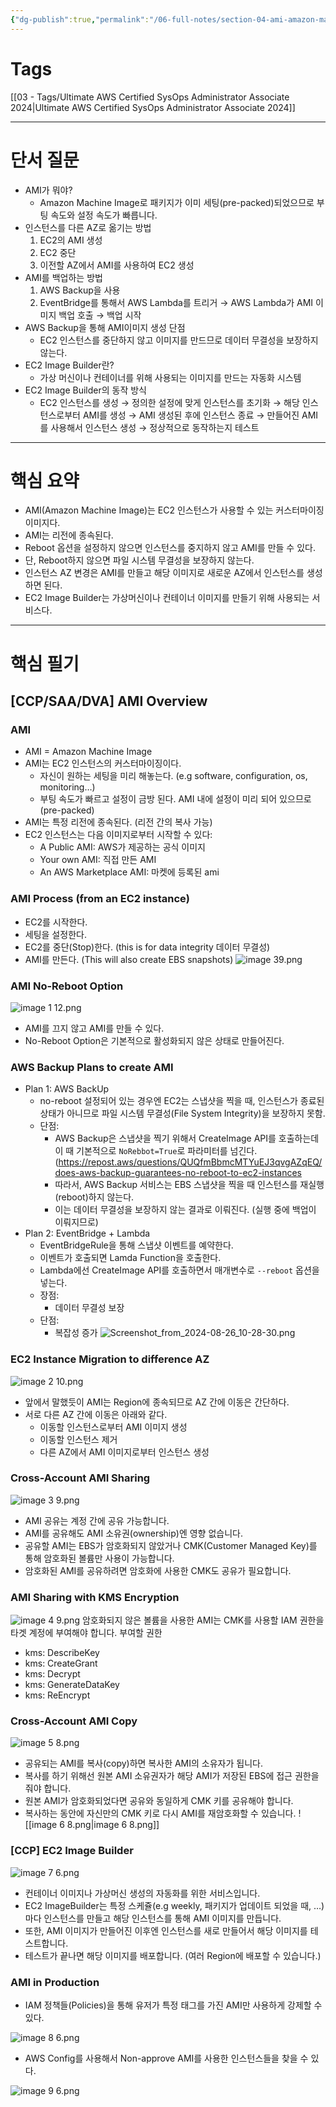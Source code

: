```yaml
---
{"dg-publish":true,"permalink":"/06-full-notes/section-04-ami-amazon-machine-image/","dgPassFrontmatter":true,"noteIcon":""}
---
```


# Tags
[[03 - Tags/Ultimate AWS Certified SysOps Administrator Associate 2024\|Ultimate AWS Certified SysOps Administrator Associate 2024]] 

---
# 단서 질문
- AMI가 뭐야?
    - Amazon Machine Image로 패키지가 이미 세팅(pre-packed)되었으므로 부팅 속도와 설정 속도가 빠릅니다.
- 인스턴스를 다른 AZ로 옮기는 방법
	1. EC2의 AMI 생성
	2. EC2 중단
	3. 이전할 AZ에서 AMI를 사용하여 EC2 생성
- AMI를 백업하는 방법
    1. AWS Backup을 사용
    2. EventBridge를 통해서 AWS Lambda를 트리거 → AWS Lambda가 AMI 이미지 백업 호출 → 백업 시작
- AWS Backup을 통해 AMI이미지 생성 단점
	- EC2 인스턴스를 중단하지 않고 이미지를 만드므로 데이터 무결성을 보장하지 않는다.
- EC2 Image Builder란?
    - 가상 머신이나 컨테이너를 위해 사용되는 이미지를 만드는 자동화 시스템
- EC2 Image Builder의 동작 방식
    - EC2 인스턴스를 생성 → 정의한 설정에 맞게 인스턴스를 초기화 → 해당 인스턴스로부터 AMI를 생성 → AMI 생성된 후에 인스턴스 종료 → 만들어진 AMI를 사용해서 인스턴스 생성 → 정상적으로 동작하는지 테스트

---
# 핵심 요약
- AMI(Amazon Machine Image)는 EC2 인스턴스가 사용할 수 있는 커스터마이징 이미지다.
- AMI는 리전에 종속된다.
- Reboot 옵션을 설정하지 않으면 인스턴스를 중지하지 않고 AMI를 만들 수 있다.
- 단, Reboot하지 않으면 파일 시스템 무결성을 보장하지 않는다.
- 인스턴스 AZ 변경은 AMI를 만들고 해당 이미지로 새로운 AZ에서 인스턴스를 생성하면 된다.
- EC2 Image Builder는 가상머신이나 컨테이너 이미지를 만들기 위해 사용되는 서비스다.
---
# 핵심 필기

## [CCP/SAA/DVA] AMI Overview
### AMI
- AMI = Amazon Machine Image
- AMI는 EC2 인스턴스의 커스터마이징이다.
	- 자신이 원하는 세팅을 미리 해놓는다. (e.g software, configuration, os, monitoring…)
	- 부팅 속도가 빠르고 설정이 금방 된다. AMI 내에 설정이 미리 되어 있으므로(pre-packed)
- AMI는 특정 리전에 종속된다. (리전 간의 복사 가능)
- EC2 인스턴스는 다음 이미지로부터 시작할 수 있다:
	- A Public AMI: AWS가 제공하는 공식 이미지
	- Your own AMI: 직접 만든 AMI
	- An AWS Marketplace AMI: 마켓에 등록된 ami
### AMI Process (from an EC2 instance)
- EC2를 시작한다.
- 세팅을 설정한다.
- EC2를 중단(Stop)한다. (this is for data integrity 데이터 무결성)
- AMI를 만든다. (This will also create EBS snapshots)
![image 39.png](/img/user/image/image%2039.png)
### AMI No-Reboot Option
![image 1 12.png](/img/user/image/image%201%2012.png)
- AMI를 끄지 않고 AMI를 만들 수 있다.
- No-Reboot Option은 기본적으로 활성화되지 않은 상태로 만들어진다.
### AWS Backup Plans to create AMI
- Plan 1: AWS BackUp
	- no-reboot 설정되어 있는 경우엔 EC2는 스냅샷을 찍을 때, 인스턴스가 종료된 상태가 아니므로 파일 시스템 무결성(File System Integrity)을 보장하지 못함.
	- 단점:
		- AWS Backup은 스냅샷을 찍기 위해서 CreateImage API를 호출하는데 이 때 기본적으로 `NoRebbot=True`로 파라미터를 넘긴다. (https://repost.aws/questions/QUQfmBbmcMTYuEJ3qvgAZqEQ/does-aws-backup-guarantees-no-reboot-to-ec2-instances
		- 따라서, AWS Backup 서비스는 EBS 스냅샷을 찍을 때 인스턴스를 재실행(reboot)하지 않는다.
		- 이는 데이터 무결성을 보장하지 않는 결과로 이뤄진다. (실행 중에 백업이 이뤄지므로)
- Plan 2: EventBridge + Lambda
	- EventBridgeRule을 통해 스냅샷 이벤트를 예약한다.
	- 이벤트가 호출되면 Lamda Function을 호출한다.
	- Lambda에선 CreateImage API를 호출하면서 매개변수로 `--reboot` 옵션을 넣는다.
	- 장점:
		- 데이터 무결성 보장
	- 단점:
		- 복잡성 증가
![Screenshot_from_2024-08-26_10-28-30.png](/img/user/image/Screenshot_from_2024-08-26_10-28-30.png)

### EC2 Instance Migration to difference AZ

![image 2 10.png](/img/user/image/image%202%2010.png)
- 앞에서 말했듯이 AMI는 Region에 종속되므로 AZ 간에 이동은 간단하다.
- 서로 다른 AZ 간에 이동은 아래와 같다.
	- 이동할 인스턴스로부터 AMI 이미지 생성
	- 이동할 인스턴스 제거
	- 다른 AZ에서 AMI 이미지로부터 인스턴스 생성
### Cross-Account AMI Sharing
![image 3 9.png](/img/user/image/image%203%209.png)
- AMI 공유는 계정 간에 공유 가능합니다.
- AMI를 공유해도 AMI 소유권(ownership)엔 영향 없습니다.
- 공유할 AMI는 EBS가 암호화되지 않았거나 CMK(Customer Managed Key)를 통해 암호화된 볼륨만 사용이 가능합니다.
- 암호화된 AMI를 공유하려면 암호화에 사용한 CMK도 공유가 필요합니다.
### AMI Sharing with KMS Encryption
![image 4 9.png](/img/user/image/image%204%209.png)
암호화되지 않은 볼륨을 사용한 AMI는 CMK를 사용할 IAM 권한을 타겟 계정에 부여해야 합니다.
부여할 권한

- kms: DescribeKey
- kms: CreateGrant
- kms: Decrypt
- kms: GenerateDataKey
- kms: ReEncrypt

### Cross-Account AMI Copy
![image 5 8.png](/img/user/image/image%205%208.png)
- 공유되는 AMI를 복사(copy)하면 복사한 AMI의 소유자가 됩니다.
- 복사를 하기 위해선 원본 AMI 소유권자가 해당 AMI가 저장된 EBS에 접근 권한을 줘야 합니다.
- 원본 AMI가 암호화되었다면 공유와 동일하게 CMK 키를 공유해야 합니다.
- 복사하는 동안에 자신만의 CMK 키로 다시 AMI를 재암호화할 수 있습니다.
![[image 6 8.png\|image 6 8.png]]
### [CCP] EC2 Image Builder
![image 7 6.png](/img/user/image/image%207%206.png)
- 컨테이너 이미지나 가상머신 생성의 자동화를 위한 서비스입니다.
- EC2 ImageBuilder는 특정 스케쥴(e.g weekly, 패키지가 업데이트 되었을 때, …)마다 인스턴스를 만들고 해당 인스턴스를 통해 AMI 이미지를 만듭니다.
- 또한, AMI 이미지가 만들어진 이후엔 인스턴스를 새로 만들어서 해당 이미지를 테스트합니다.
- 테스트가 끝나면 해당 이미지를 배포합니다. (여러 Region에 배포할 수 있습니다.)
### AMI in Production
- IAM 정책들(Policies)을 통해 유저가 특정 태그를 가진 AMI만 사용하게 강제할 수 있다.

![image 8 6.png](/img/user/image/image%208%206.png)
- AWS Config를 사용해서 Non-approve AMI를 사용한 인스턴스들을 찾을 수 있다.

![image 9 6.png](/img/user/image/image%209%206.png)


